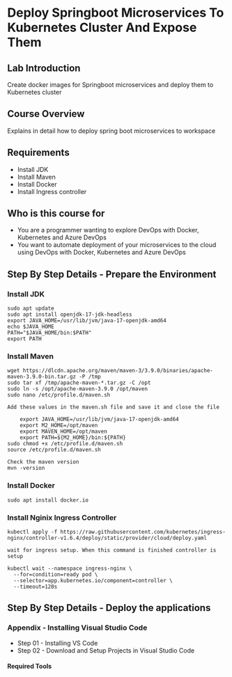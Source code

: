 # Deploy Springboot Microservices To Kubernetes Cluster And Expose Them

## Lab Introduction

Create docker images for Springboot microservices and deploy them to Kubernetes cluster

## Course Overview
Explains in detail how to deploy spring boot microservices to workspace

## Requirements
- Install JDK
- Install Maven
- Install Docker
- Install Ingress controller

## Who is this course for
- You are a programmer wanting to explore DevOps with Docker, Kubernetes and Azure DevOps
- You want to automate deployment of your microservices to the cloud using DevOps with Docker, Kubernetes and Azure DevOps

## Step By Step Details - Prepare the Environment

### Install JDK
```aidl
sudo apt update
sudo apt install openjdk-17-jdk-headless
export JAVA_HOME=/usr/lib/jvm/java-17-openjdk-amd64
echo $JAVA_HOME
PATH="$JAVA_HOME/bin:$PATH"
export PATH
```
### Install Maven
```aidl
wget https://dlcdn.apache.org/maven/maven-3/3.9.0/binaries/apache-maven-3.9.0-bin.tar.gz -P /tmp
sudo tar xf /tmp/apache-maven-*.tar.gz -C /opt
sudo ln -s /opt/apache-maven-3.9.0 /opt/maven
sudo nano /etc/profile.d/maven.sh

Add these values in the maven.sh file and save it and close the file

    export JAVA_HOME=/usr/lib/jvm/java-17-openjdk-amd64
    export M2_HOME=/opt/maven
    export MAVEN_HOME=/opt/maven
    export PATH=${M2_HOME}/bin:${PATH}
sudo chmod +x /etc/profile.d/maven.sh
source /etc/profile.d/maven.sh

Check the maven version
mvn -version
```

### Install Docker
```aidl
sudo apt install docker.io
```

### Install Nginix Ingress Controller
```aidl
kubectl apply -f https://raw.githubusercontent.com/kubernetes/ingress-nginx/controller-v1.6.4/deploy/static/provider/cloud/deploy.yaml

wait for ingress setup. When this command is finished controller is setup

kubectl wait --namespace ingress-nginx \
  --for=condition=ready pod \
  --selector=app.kubernetes.io/component=controller \
  --timeout=120s
```

## Step By Step Details - Deploy the applications


### Appendix - Installing Visual Studio Code
- Step 01 - Installing VS Code
- Step 02 - Download and Setup Projects in Visual Studio Code

#### Required Tools


